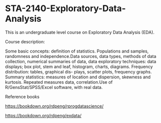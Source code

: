 # STA-2140-Exploratory-Data-Analysis
This is an undergraduate level course on Exploratory Data Analysis (EDA). 

Course description:

Some basic concepts: definition of statistics. Populations and samples, randomness
and independence.Data sources, data types, methods of data collection, numerical
summaries of data, data exploratory techniques: data displays; box plot, stem and
leaf, histogram, charts, diagrams. Frequency distribution: tables, graphical dis-
plays, scatter plots, frequency graphs. Summary statistics: measures of location
and dispersion, skewness and kurtosis. Repeated measures data, correlation.Use of
R/GensStat/SPSS/Excel software, with real data.


Reference books

https://bookdown.org/rdpeng/rprogdatascience/

https://bookdown.org/rdpeng/exdata/
